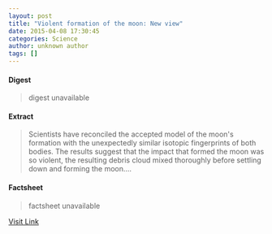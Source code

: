 ```yaml
---
layout: post
title: "Violent formation of the moon: New view"
date: 2015-04-08 17:30:45
categories: Science
author: unknown author
tags: []
---
```



#### Digest
>digest unavailable

#### Extract
>Scientists have reconciled the accepted model of the moon's formation with the unexpectedly similar isotopic fingerprints of both bodies. The results suggest that the impact that formed the moon was so violent, the resulting debris cloud mixed thoroughly before settling down and forming the moon....

#### Factsheet
>factsheet unavailable

[Visit Link](http://feeds.sciencedaily.com/~r/sciencedaily/~3/k1NwNBmKZU4/150408133045.htm)


